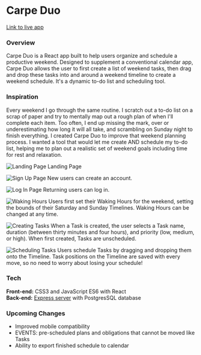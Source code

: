 # Carpe Duo

[Link to live app](https://carpeduo.scottcolemanwilliams.now.sh/)

### Overview
Carpe Duo is a React app built to help users organize and schedule a productive weekend.  Designed to supplement a conventional calendar app, Carpe Duo allows the user to first create a list of weekend tasks, then drag and drop these tasks into and around a weekend timeline to create a weekend schedule.  It's a dynamic to-do list and scheduling tool.

### Inspiration
Every weekend I go through the same routine. I scratch out a to-do list on a scrap of paper and try to mentally map out a rough plan of when I'll complete each item.  Too often, I end up missing the mark, over or underestimating how long it will all take, and scrambling on Sunday night to finish everything.  I created Carpe Duo to improve that weekend planning process.  I wanted a tool that would let me create AND schedule my to-do list, helping me to plan out a realistic set of weekend goals including time for rest and relaxation.

![Landing Page](https://i.imgur.com/G2gy73K.png)
Landing Page

![Sign Up Page](https://i.imgur.com/PjTICMM.png)
New users can create an account.

![Log In Page](https://i.imgur.com/j4dR5bo.png)
Returning users can log in.

![Waking Hours](https://i.imgur.com/Jxi09KD.png)
Users first set their Waking Hours for the weekend, setting the bounds of their Saturday and Sunday Timelines.  Waking Hours can be changed at any time.

![Creating Tasks](https://i.imgur.com/xNmYE9q.png)
When a Task is created, the user selects a Task name, duration (between thirty minutes and four hours), and priority (low, medium, or high).  When first created, Tasks are unscheduled.

![Scheduling Tasks](https://i.imgur.com/AWc24sN.png)
Users schedule Tasks by dragging and dropping them onto the Timeline.  Task positions on the Timeline are saved with every move, so no need to worry about losing your schedule!

### Tech
  **Front-end:** CSS3 and JavaScript ES6 with React  
  **Back-end:** [Express server](https://github.com/ollk/carpe-duo-server) with PostgresSQL database

### Upcoming Changes
* Improved mobile compatibility 
* EVENTS: pre-scheduled plans and obligations that cannot be moved like Tasks
* Ability to export finished schedule to calendar
